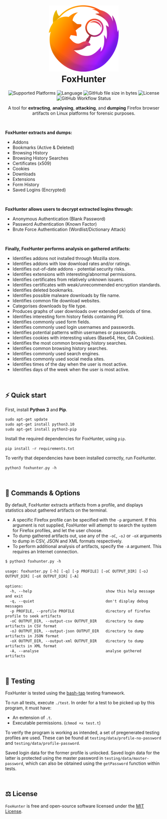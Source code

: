 <h1 align="center">
  <img alt="foxhunter logo" src="https://raw.githubusercontent.com/cameronwickes/foxhunter/main/logo.png" width="224px"/><br/>
  FoxHunter
</h1>

<p align="center">
<img alt="Supported Platforms" src="https://img.shields.io/badge/Platform-Linux-blueviolet?color=blue&style=for-the-badge">
<img alt="Language" src="https://img.shields.io/badge/Language-Python-blue?color=blueviolet&style=for-the-badge">
<img alt="GitHub file size in bytes" src="https://img.shields.io/github/size/cameronwickes/foxhunter/foxhunter.py?color=brightgreen&style=for-the-badge">
<img alt="License" src="https://img.shields.io/github/license/cameronwickes/foxhunter?color=blue&style=for-the-badge">
<img alt="GitHub Workflow Status" src="https://img.shields.io/github/workflow/status/cameronwickes/foxhunter/Test%20Integration?style=for-the-badge">
</p>

<p align="center">
A tool for <b>extracting</b>, <b>analysing</b>, <b>attacking</b>, and <b>dumping</b> Firefox browser artifacts on Linux platforms for forensic purposes. 
</p>
<br/>
<p>
<b>FoxHunter extracts and dumps:</b>
<ul>
<li>Addons</li>
<li>Bookmarks (Active & Deleted)</li>
<li>Browsing History</li>
<li>Browsing History Searches</li>
<li>Certificates (x509)</li>
<li>Cookies</li>
<li>Downloads</li>
<li>Extensions</li>
<li>Form History</li>
<li>Saved Logins (Encrypted)</li>
</ul>

<br/>

<b>FoxHunter allows users to decrypt extracted logins through:</b>
<ul>
<li>Anonymous Authentication (Blank Password)</li>
<li>Password Authentication (Known Factor)</li>
<li>Brute Force Authentication (Wordlist/Dictionary Attack)</li>
</ul>

<br/>

<b>Finally, FoxHunter performs analysis on gathered artifacts:</b>
<ul>
<li>Identifies addons not installed through Mozilla store.</li>
<li>Identifies addons with low download rates and/or ratings.</li>
<li>Identifies out-of-date addons - potential security risks.</li>
<li>Identifies extensions with interesting/abnormal permissions.</li>
<li>Identifies certificates from relatively unknown issuers.</li>
<li>Identifies certificates with weak/unrecommended encryption standards.</li>
<li>Identifies deleted bookmarks.</li>
<li>Identifies possible malware downloads by file name.</li>
<li>Identifies common file download websites.</li>
<li>Categorises downloads by file type.</li>
<li>Produces graphs of user downloads over extended periods of time.</li>
<li>Identifies interesting form history fields containing PII.</li>
<li>Identifies commonly used form fields.</li>
<li>Identifies commonly used login usernames and passwords.</li>
<li>Identifies potential patterns within usernames or passwords.</li>
<li>Identifies cookies with interesting values (Base64, Hex, GA Cookies).</li>
<li>Identifies the most common browsing history searches.</li>
<li>Identifies common browsing history searches.</li>
<li>Identifies commonly used search engines.</li>
<li>Identifies commonly used social media sites.</li>
<li>Identifies times of the day when the user is most active.</li>
<li>Identifies days of the week when the user is most active.</li>
</ul>

</p>
<br/>

## ⚡️ Quick start

First, install **Python 3** and **Pip**.

```
sudo apt-get update
sudo apt-get install python3.10
sudo apt-get install python3-pip
```

Install the required dependencies for FoxHunter, using `pip`.

`pip install -r requirements.txt`

To verify that dependencies have been installed correctly, run FoxHunter.

`python3 foxhunter.py -h`  

<br/>

## 🦊 Commands & Options

By default, FoxHunter extracts artifacts from a profile, and displays statistics about gathered artifacts on the terminal.

- A specific Firefox profile can be specified with the `-p` argument. If this argument is not supplied, FoxHunter will attempt to search the system for Firefox profiles, and let the user choose.
- To dump gathered artifacts out, use any of the `-oC`, `-oJ` or `-oX` arguments to dump in CSV, JSON and XML formats respectively.
- To perform additional analysis of artifacts, specify the `-A` argument. This requires an Internet connection.

```
$ python3 foxhunter.py -h

usage: foxhunter.py [-h] [-q] [-p PROFILE] [-oC OUTPUT_DIR] [-oJ OUTPUT_DIR] [-oX OUTPUT_DIR] [-A]

options:
  -h, --help                                 show this help message and exit
  -q, --quiet                                don't display debug messages
  -p PROFILE, --profile PROFILE              directory of firefox profile to seek artifacts
  -oC OUTPUT_DIR, --output-csv OUTPUT_DIR    directory to dump artifacts in CSV format
  -oJ OUTPUT_DIR, --output-json OUTPUT_DIR   directory to dump artifacts in JSON format
  -oX OUTPUT_DIR, --output-xml OUTPUT_DIR    directory to dump artifacts in XML format
  -A, --analyse                              analyse gathered artifacts
```

<br/>

## 🔧 Testing

FoxHunter is tested using the [bash-tap](https://github.com/wbsch/bash_tap) testing framework.

To run all tests, execute `./test`. In order for a test to be picked up by this program, it must have:
- An extension of `.t`.
- Executable permissions. (`chmod +x test.t`)

To verify the program is working as intended, a set of pregenerated testing profiles are used. These can be found at `testing/data/profile-no-password` and `testing/data/profile-password`. 

Saved login data for the former profile is unlocked. Saved login data for the latter is protected using the master password in `testing/data/master-password`, which can also be obtained using the `getPassword` function within tests.

<br/>

## ⚖️ License

`FoxHunter` is free and open-source software licensed under the [MIT License](https://github.com/cameronwickes/foxhunter/blob/main/LICENSE).
